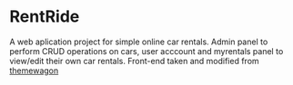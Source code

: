 # RentRide
A web aplication project for simple online car rentals.
Admin panel to perform CRUD operations on cars, user acccount and myrentals panel to view/edit their own car rentals.
Front-end taken and modified from [themewagon](https://themewagon.com/themes/free-bootstrap-4-html5-car-rental-website-template-carbook/)
